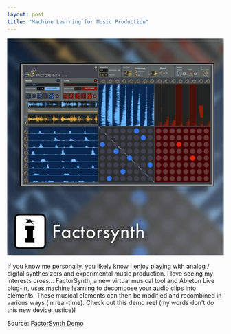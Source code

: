 ```yaml
---
layout: post
title: "Machine Learning for Music Production"
---
```


![](https://raw.githubusercontent.com/JavOrraca/Home/gh-pages/assets/img/Factorsynth.jpg)

If you know me personally, you likely know I enjoy playing with analog / digital synthesizers and experimental music production. I love seeing my interests cross... FactorSynth, a new virtual musical tool and Ableton Live plug-in, uses machine learning to decompose your audio clips into elements. These musical elements can then be modified and recombined in various ways (in real-time). Check out this demo reel (my words don't do this new device justice)!

Source: [FactorSynth Demo](https://vimeo.com/279984682)
